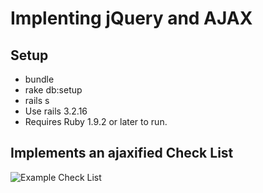 Implenting jQuery and AJAX
==========================

Setup
-----

* bundle
* rake db:setup
* rails s
* Use rails 3.2.16
* Requires Ruby 1.9.2 or later to run.


Implements an ajaxified Check List
----------------------------------

![Example Check List](app/assets/image/my_tasks.png)
